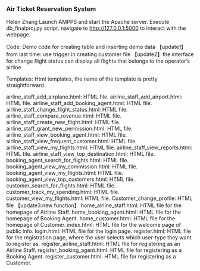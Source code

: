 ### Air Ticket Reservation System
Helen Zhang
Launch AMPPS and start the Apache server. Execute db_finalproj.py script. 
navigate to http://127.0.0.1:5000 to interact with the webpage.

Code:
Demo code for creating table and inserting demo data
【update1】 from last time: use trigger in creating customer file
【update2】the interface for change flight status can display all flights that belongs to the operator’s airline

Templates:
Html templates, the name of the template is pretty straightforward.

airline_staff_add_airplane.html: HTML file.
airline_staff_add_airport.html: HTML file.
airline_staff_add_booking_agent.html: HTML file.
airline_staff_change_flight_status.html: HTML file.
airline_staff_compare_revenue.html: HTML file.
airline_staff_create_new_flight.html: HTML file.
airline_staff_grant_new_permission.html: HTML file.
airline_staff_view_booking_agent.html: HTML file.
airline_staff_view_frequent_customer.html: HTML file.
airline_staff_view_my_flights.html: HTML file.
airline_staff_view_reports.html: HTML file.
airline_staff_view_top_destination.html: HTML file.
booking_agent_search_for_flights.html: HTML file.
booking_agent_view_my_commission.html: HTML file.
booking_agent_view_my_flights.html: HTML file.
booking_agent_view_top_customers.html: HTML file.
customer_search_for_flights.html: HTML file.
customer_track_my_spending.html: HTML file.
customer_view_my_flights.html: HTML file.
Customer_change_profile: HTML file 【update3:new function】
home_airline_staff.html: HTML file for the homepage of Airline Staff.
home_booking_agent.html: HTML file for the homepage of Booking Agent.
home_customer.html: HTML file for the homepage of Customer.
index.html: HTML file for the welcome page of public info.
login.html: HTML file for the login page.
register.html: HTML file for the registration page, where the user selects which user-type they want to register as.
register_airline_staff.html: HTML file for registering as an Airline Staff.
register_booking_agent.html: HTML file for registering as a Booking Agent.
register_customer.html: HTML file for registering as a Customer.
